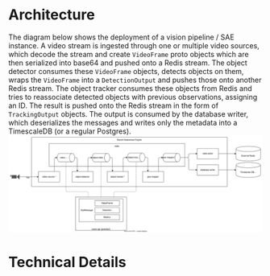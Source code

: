 # Architecture
The diagram below shows the deployment of a vision pipeline / SAE instance. 
A video stream is ingested through one or multiple video sources, which decode the stream and create
`VideoFrame` proto objects which are then serialized into base64 and pushed onto a Redis stream.
The object detector consumes these `VideoFrame` objects, detects objects on them, wraps the `VideoFrame` 
into a `DetectionOutput` and pushes those onto another Redis stream. The object tracker consumes these 
objects from Redis and tries to reassociate detected objects with previous observations, assigning an ID.
The result is pushed onto the Redis stream in the form of `TrackingOutput` objects.
The output is consumed by the database writer, which deserializes the messages and writes only the metadata
into a TimescaleDB (or a regular Postgres).
![diagram](pipeline.drawio.svg)

# Technical Details